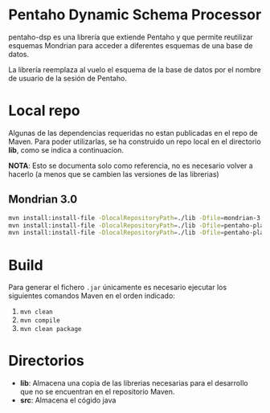 # Pentaho Dynamic Schema Processor
  
pentaho-dsp es una librería que extiende Pentaho y que permite reutilizar esquemas Mondrian para acceder a diferentes esquemas de una base de datos.  
  
La librería reemplaza al vuelo el esquema de la base de datos por el nombre de usuario de la sesión de Pentaho.  

# Local repo

Algunas de las dependencias requeridas no estan publicadas en el repo de Maven. Para poder utilizarlas, se ha construido un repo local en el directorio **lib**, como se indica a continuacion.

**NOTA**: Esto se documenta solo como referencia, no es necesario volver a hacerlo (a menos que se cambien las versiones de las librerias)

## Mondrian 3.0

```bash
mvn install:install-file -DlocalRepositoryPath=./lib -Dfile=mondrian-3.0.jar -DgroupId=mondrian -DartifactId=mondrian -Dversion=3.0 -Dpackaging=jar -DgeneratePom=true
mvn install:install-file -DlocalRepositoryPath=./lib -Dfile=pentaho-platform-api-8.2.0.1-427.jar -DgroupId=pentaho -DartifactId=pentaho-platform-api -Dversion=8.2.0.1-427 -Dpackaging=jar -DgeneratePom=true
mvn install:install-file -DlocalRepositoryPath=./lib -Dfile=pentaho-platform-core-8.2.0.0-342.jar -DgroupId=pentaho -DartifactId=pentaho-platform-core -Dversion=8.2.0.0-342 -Dpackaging=jar -DgeneratePom=true
```

# Build

Para generar el fichero `.jar` únicamente es necesario ejecutar los siguientes comandos Maven en el orden indicado:
  
 1. `mvn clean`  
 2. `mvn compile`  
 3. `mvn clean package`

# Directorios

 - **lib**: Almacena una copia de las librerias necesarias para el desarrollo que no se encuentran en el repositorio Maven.
 - **src**: Almacena el cógido java
